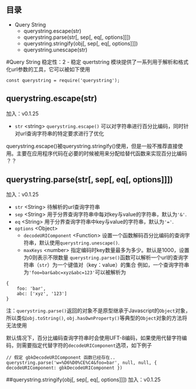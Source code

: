 ## 目录
* Query String
    * querystring.escape(str)
    * querystring.parse(str[, sep[, eq[, options]]])
    * querystring.stringify(obj[, sep[, eq[, options]]])
    * querystring.unescape(str)
    
#Query String
    稳定性：2 - 稳定
quertstring 模块提供了一系列用于解析和格式化url参数的工具，它可以被如下使用
```
const querystring = require('querystring');
```
## querystring.escape(str)
加入：v0.1.25
* `str` \<string>
`querystring.escape()` 可以对字符串进行百分比编码，同时针对url查询字符串的特定要求进行了优化

querystring.escape()被querystring.stringify()使用，但是一般不推荐直接使用。主要在应用程序代码在必要的时候被用来分配给替代函数来实现百分比编码 ？？

## querystring.parse(str[, sep[, eq[, options]]])
加入：v0.1.25
* `str` \<String> 待解析的url查询字符串
* `sep` \<String> 用于分界查询字符串中每对key与value的字符串，默认为`'&'`.
* `eq` \<String> 用于分界查询字符串中key与value的字符串，默认为`'='`.
* `options` \<Object>
    * `decodeURIComponent` \<Function>  设置一个函数解码百分比编码的查询字符串，默认使用`querystring.unescape()`.
    * `maxKeys` \<number> 指定编码时key数量最多为多少。默认是1000，设置为0则表示不限数量
`querystring.parse()`函数可以解析一个url的查询字符串（`str`）为一个键值对（key：value）的集合
例如，一个查询字符串为`'foo=bar&abc=xyz&abc=123'`可以被解析为
```
{
    foo: 'bar',
    abc: ['xyz', '123']
}
```
注：`querystring.parse()`返回的对象不是原型继承于Javascript的`Object`对象，所以类似`obj.toString()`, `obj.hasOwnProperty()`等典型的`Object`对象的方法将无法使用

默认情况下，百分比编码查询字符串时会使用UFT-8编码，如果使用代替字符编码，则需要指定代替字符的`decodeURIComponent`选项，如下例子
```
// 假定 gbkDecodeURIComponent 函数已经存在..
querystring.parse('w=%D6%D0%CE%C4&foo=bar', null, null, { decodeURIComponent: gbkDecodeURIComponent })
```
##querystring.stringify(obj[, sep[, eq[, options]]])
 加入：v0.1.25
  





